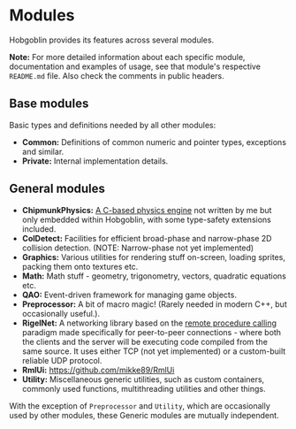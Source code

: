 # Modules
Hobgoblin provides its features across several modules.

**Note:** For more detailed information about each specific module, documentation and examples of usage, see that
module's respective `README.md` file. Also check the comments in public headers.

## Base modules
Basic types and definitions needed by all other modules:
- **Common:** Definitions of common numeric and pointer types, exceptions and similar.
- **Private:** Internal implementation details.

## General modules
- **ChipmunkPhysics:** [A C-based physics engine](https://chipmunk-physics.net/) not written by me but only embedded
within Hobgoblin, with some type-safety extensions included.
- **ColDetect:** Facilities for efficient broad-phase and narrow-phase 2D collision detection. (NOTE: Narrow-phase not
yet implemented)
- **Graphics:** Various utilities for rendering stuff on-screen, loading sprites, packing them onto textures etc.
- **Math:** Math stuff - geometry, trigonometry, vectors, quadratic equations etc.
- **QAO:** Event-driven framework for managing game objects.
- **Preprocessor:** A bit of macro magic! (Rarely needed in modern C++, but occasionally useful.).
- **RigelNet:** A networking library based on the 
[remote procedure calling](https://en.wikipedia.org/wiki/Remote_procedure_call) paradigm made specifically for 
peer-to-peer connections - where both the clients and the server will be executing code compiled from the same source.
It uses either TCP (not yet implemented) or a custom-built reliable UDP protocol.
- **RmlUi:** https://github.com/mikke89/RmlUi
- **Utility:** Miscellaneous generic utilities, such as custom containers, commonly used functions, multithreading
utilities and other things.

With the exception of `Preprocessor` and `Utility`, which are occasionally used by other modules, these Generic 
modules are mutually independent.